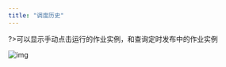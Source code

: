 ```yaml
---
title: "调度历史"
---
```


?>可以显示手动点击运行的作业实例，和查询定时发布中的作业实例

![img](https://img.isxcode.ÅÅcom/picgo/20230527163033.png)